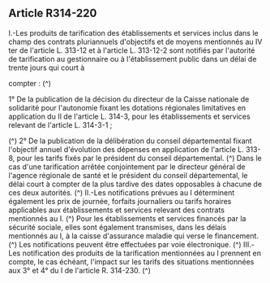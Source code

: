 ## Article R314-220

I.-Les produits de tarification des établissements et services inclus dans le champ des contrats pluriannuels
d'objectifs et de moyens mentionnés au IV ter de l'article L. 313-12 et à l'article L. 313-12-2 sont notifiés par
l'autorité de tarification au gestionnaire ou à l'établissement public dans un délai de trente jours qui court à

compter : (^)


1° De la publication de la décision du directeur de la Caisse nationale de solidarité pour l'autonomie fixant
les dotations régionales limitatives en application du II de l'article L. 314-3, pour les établissements et
services relevant de l'article L. 314-3-1 ;

(^)
2° De la publication de la délibération du conseil départemental fixant l'objectif annuel d'évolution des
dépenses en application de l'article L. 313-8, pour les tarifs fixés par le président du conseil départemental. (^)
Dans le cas d'une tarification arrêtée conjointement par le directeur général de l'agence régionale de santé
et le président du conseil départemental, le délai court à compter de la plus tardive des dates opposables à
chacune de ces deux autorités. (^)
II.-Les notifications prévues au I déterminent également les prix de journée, forfaits journaliers ou tarifs
horaires applicables aux établissements et services relevant des contrats mentionnés au I. (^)
Pour les établissements et services financés par la sécurité sociale, elles sont également transmises, dans les
délais mentionnés au I, à la caisse d'assurance maladie qui verse le financement.
(^)
Les notifications peuvent être effectuées par voie électronique.
(^)
III.-Les notification des produits de la tarification mentionnées au I prennent en compte, le cas échéant,
l'impact sur les tarifs des situations mentionnées aux 3° et 4° du I de l'article R. 314-230. (^)

